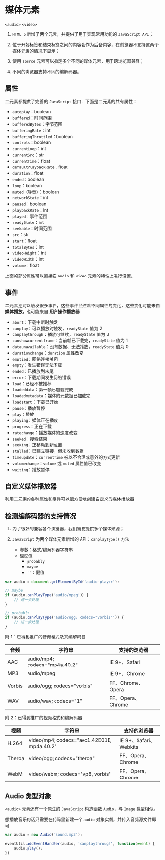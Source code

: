 # 媒体元素
`<audio>` `<video>`

1. `HTML 5` 新增了两个元素，并提供了用于实现常用功能的 `JavaScript API`；

2. 位于开始标签和结束标签之间的内容会作为后备内容，在浏览器不支持这两个媒体元素的情况下显示；

3. 使用 `source` 元素可以指定多个不同的媒体元素，用于跨浏览器兼容；

4. 不同的浏览器支持不同的编解码器。

## 属性
二元素都提供了完善的 `JavaScript` 接口，下面是二元素的共有属性：

* `autoplay`：boolean
* `buffered`：时间范围
* `bufferedBytes`：字节范围
* `bufferingRate`：int
* `bufferingThrottled`：boolean
* `controls`：boolean
* `currentLoop`：int
* `currentSrc`：str
* `currentTime`：float
* `defaultPlaybackRate`：float
* `duration`：float
* `ended`：boolean
* `loop`：boolean
* `muted`（静音）：boolean
* `networkState`：int
* `paused`：boolean
* `playbackRate`：int
* `played`：事件范围
* `readyState`：int
* `seekable`：时间范围
* `src`：str
* `start`：float
* `totalBytes`：int
* `videoHeight`：int
* `videoWidth`：int
* `volume`：float

上面的部分属性可以直接在 `audio` 和 `video` 元素的特性上进行设置。

## 事件
二元素还可以触发很多事件，这些事件监控着不同属性的变化，这些变化可能来自 **媒体播放**，也可能来自 **用户操作播放器**

* `abort`：下载中断时触发
* `canplay`：可以播放时触发，`readyState` 值为 2
* `canplaythrough`：播放可继续，`readyState` 值为 3
* `canshowcurrentframe`：当前帧已下载完，`readyState` 值为 1
* `dataunavailable`：没有数据、无法播放，`readyState` 值为 0
* `durationchange`：`duration` 属性改变
* `emptied`：网络连接关闭
* `empty`：发生错误无法下载
* `ended`：已播放到末尾
* `error`：下载期间发生网络错误
* `load`：已经不被推荐
* `loadeddata`：第一帧已加载完成
* `loadedmetadata`：媒体的元数据已加载完
* `loadstart`：下载已开始
* `pause`：播放暂停
* `play`：播放
* `playing`：媒体正在播放
* `progress`：正在下载
* `ratechange`：播放媒体的速度改变
* `seeked`：搜索结束
* `seeking`：正移动到新位置
* `stalled`：已建立链接，但未收到数据
* `timeupdate`：`currentTime` 被以不合理或意外的方式更新
* `volumechange`：`volume` 或 `muted` 属性值已改变
* `waiting`：播放暂停

## 自定义媒体播放器
利用二元素的各种属性和事件可以很方便地创建自定义的媒体播放器

## 检测编解码器的支持情况
1. 为了很好的兼容各个浏览器，我们需要提供多个媒体来源；

2. `JavaScript` 为两个媒体元素新增的 API：`canplayType()` 方法
    * 参数：格式/编解码器字符串
    * 返回值
        * `probably`
        * `maybe`
        * `''`：假值

```javascript
var audio = document.getElementById('audio-player');

// maybe
if (audio.canPlayType('audio/mpeg')) {
    // 进一步处理
}

// probably
if (audio.canPlayType('audio/ogg; codecs="vorbis"')) {
    // 进一步处理
}
```

附 1：已得到推广的音频格式及其编解码器

|音频|字符串|支持的浏览器|
|---|---|---|
|AAC|audio/mp4; codecs="mp4a.40.2"|IE 9+、Safari|
|MP3|audio/mpeg|IE 9+、Chrome|
|Vorbis|audio/ogg; codecs="vorbis"|FF、Chrome、Opera|
|WAV|audio/wav; codecs="1"|FF、Opera、Chrome|

附 2：已得到推广的视频格式和编解码器

|视频|字符串|支持的浏览器|
|---|---|---|
|H.264|video/mp4; codecs="avc1.42E01E, mp4a.40.2"|IE 9+、Safari、Webkits|
|Theroa|video/ogg; codecs="theroa"|FF、Opera、Chrome|
|WebM|video/webm; codecs="vp8, vorbis"|FF、Opera、Chrome|

## Audio 类型对象
`<audio>` 元素还有一个原生的 `JavaScript` 构造函数 `Audio`，与 `Image` 类型相似。

想播放音乐的话只需要在代码里新建一个 `audio` 对象实例，并传入音频源文件即可

```javascript
var audio = new Audio('sound.mp3');

eventUtil.addEventHandler(audio, 'canplaythrough', function(event) {
    audio.play();
})
```
